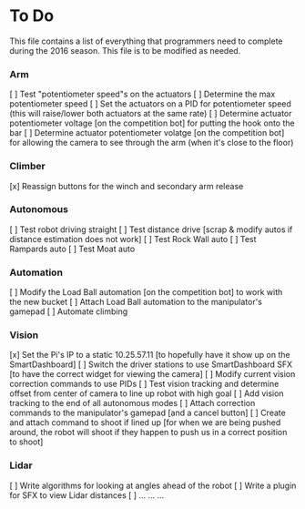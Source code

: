  # To Do
This file contains a list of everything that programmers need to complete during the 2016 season. This file is to be modified as needed.

### Arm
[ ] Test "potentiometer speed"s on the actuators
[ ] Determine the max potentiometer speed
[ ] Set the actuators on a PID for potentiometer speed (this will raise/lower both actuators at the same rate)
[ ] Determine actuator potentiometer voltage [on the competition bot] for putting the hook onto the bar
[ ] Determine actuator potentiometer volatge [on the competition bot] for allowing the camera to see through the arm (when it's close to the floor)

### Climber
[x] Reassign buttons for the winch and secondary arm release

### Autonomous
[ ] Test robot driving straight
[ ] Test distance drive [scrap & modify autos if distance estimation does not work]
[ ] Test Rock Wall auto
[ ] Test Rampards auto
[ ] Test Moat auto

### Automation
[ ] Modify the Load Ball automation [on the competition bot] to work with the new bucket
[ ] Attach Load Ball automation to the manipulator's gamepad
[ ] Automate climbing

### Vision
[x] Set the Pi's IP to a static 10.25.57.11 [to hopefully have it show up on the SmartDashboard]
[ ] Switch the driver stations to use SmartDashboard SFX [to have the correct widget for viewing the camera]
[ ] Modify current vision correction commands to use PIDs
[ ] Test vision tracking and determine offset from center of camera to line up robot with high goal
[ ] Add vision tracking to the end of all autonomous modes
[ ] Attach correction commands to the manipulator's gamepad [and a cancel button]
[ ] Create and attach command to shoot if lined up [for when we are being pushed around, the robot will shoot if they happen to push us in a correct position to shoot]

### Lidar
[ ] Write algorithms for looking at angles ahead of the robot
[ ] Write a plugin for SFX to view Lidar distances
[ ] ... ... ...
